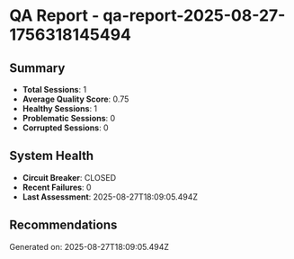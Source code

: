 # QA Report - qa-report-2025-08-27-1756318145494

## Summary
- **Total Sessions**: 1
- **Average Quality Score**: 0.75
- **Healthy Sessions**: 1
- **Problematic Sessions**: 0
- **Corrupted Sessions**: 0

## System Health
- **Circuit Breaker**: CLOSED
- **Recent Failures**: 0
- **Last Assessment**: 2025-08-27T18:09:05.494Z

## Recommendations


Generated on: 2025-08-27T18:09:05.494Z
